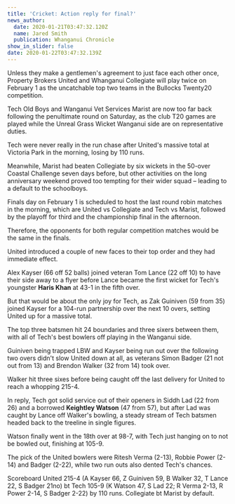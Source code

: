 ```yaml
---
title: 'Cricket: Action reply for final?'
news_author:
  date: 2020-01-21T03:47:32.120Z
  name: Jared Smith
  publication: Whanganui Chronicle
show_in_slider: false
date: 2020-01-22T03:47:32.139Z
---
```

Unless they make a gentlemen's agreement to just face each other once, Property Brokers United and Whanganui Collegiate will play twice on February 1 as the uncatchable top two teams in the Bullocks Twenty20 competition.

Tech Old Boys and Wanganui Vet Services Marist are now too far back following the penultimate round on Saturday, as the club T20 games are played while the Unreal Grass Wicket Wanganui side are on representative duties.

Tech were never really in the run chase after United's massive total at Victoria Park in the morning, losing by 110 runs.

Meanwhile, Marist had beaten Collegiate by six wickets in the 50-over Coastal Challenge seven days before, but other activities on the long anniversary weekend proved too tempting for their wider squad – leading to a default to the schoolboys.

Finals day on February 1 is scheduled to host the last round robin matches in the morning, which are United vs Collegiate and Tech vs Marist, followed by the playoff for third and the championship final in the afternoon.

Therefore, the opponents for both regular competition matches would be the same in the finals.

United introduced a couple of new faces to their top order and they had immediate effect.

Alex Kayser (66 off 52 balls) joined veteran Tom Lance (22 off 10) to have their side away to a flyer before Lance became the first wicket for Tech's youngster **Haris Khan** at 43-1 in the fifth over.

But that would be about the only joy for Tech, as Zak Guiniven (59 from 35) joined Kayser for a 104-run partnership over the next 10 overs, setting United up for a massive total.

The top three batsmen hit 24 boundaries and three sixers between them, with all of Tech's best bowlers off playing in the Wanganui side.

Guiniven being trapped LBW and Kayser being run out over the following two overs didn't slow United down at all, as veterans Simon Badger (21 not out from 13) and Brendon Walker (32 from 14) took over.

Walker hit three sixes before being caught off the last delivery for United to reach a whopping 215-4.

In reply, Tech got solid service out of their openers in Siddh Lad (22 from 26) and a borrowed **Keightley Watson** (47 from 57), but after Lad was caught by Lance off Walker's bowling, a steady stream of Tech batsmen headed back to the treeline in single figures.

Watson finally went in the 18th over at 98-7, with Tech just hanging on to not be bowled out, finishing at 105-9.

The pick of the United bowlers were Ritesh Verma (2-13), Robbie Power (2-14) and Badger (2-22), while two run outs also dented Tech's chances.

Scoreboard
United 215-4 (A Kayser 66, Z Guiniven 59, B Walker 32, T Lance 22, S Badger 21no) bt Tech 105-9 (K Watson 47, S Lad 22; R Verma 2-13, R Power 2-14, S Badger 2-22) by 110 runs.
Collegiate bt Marist by default.

